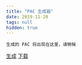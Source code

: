 ```yaml
---
title: "PAC 生成器"
date: 2019-11-20
tags: null
hidden: true
---
```


<div id="result" markdown="1">

```
生成的 PAC 将出现在这里，请稍候
```

<a id="generate" class="btn btn--success" href="#" onclick="buildPac()">生成</a>
<a id="download" class="btn btn--primary disabled" download="pac.txt" href="#">下载</a>
</div>
<style>
#result div.highlight {
  overflow-x: hidden;
  overflow-y: scroll;
  max-height: 10em;
}
</style>

<script type="text/javascript">
function toHex(number) {
  return "0x" + ("00000000", number.toString(16).toUpperCase()).slice(-8);
}

function buildPac() {
  $.get(
    "https://ibugone.com/get/?target=http%3A%2F%2Fwww.ipdeny.com%2Fipblocks%2Fdata%2Faggregated%2Fcn-aggregated.zone",
    function (data) {
      let output = $("#code-template").text();
      output += "var CHINA = [\n";
      const lines = data.split("\n");
      for (let i = 0; i < lines.length; i++) {
        let content = lines[i].split("/");
        let addr = content[0].split(".").map(parseInt);
        let addrNum = 0;
        for (let j = 0; j < addr.length; j++) {
          addrNum += addr[j] << (24 - 8 * j);
        }
        let maskNum = (0xFFFFFFFF << parseInt(32 - content[1])) >>> 0;
        output += "  [" + toHex(addrNum) + ", " + toHex(maskNum);
        if (i > 0) {
          output += ",";
        }
        output += "\n";
      }
      output += "];";
      $("#result pre > code").text(output);
      $("#download").removeClass("disabled");
      $("#download").attr("href", "data:application/octet-stream;charset=utf-8;base64," + btoa(output));
    }
  );
}
</script>

<pre id="code-template" style="display: none;">
// Author: iBug <ibugone.com>

function belongsToSubnet(host, list) {
  var ip = host.split(".");
  ip = 0x1000000 * Number(ip[0]) + 0x10000 * Number(ip[1]) +
    0x100 * Number(ip[2]) + Number(ip[3]);

  if (ip < list[0][0])
    return false;

  // Binary search
  var x = 0, y = list.length, middle;
  while (y - x > 1) {
    middle = Math.floor((x + y) / 2);
    if (list[middle][0] < ip)
      x = middle;
    else
      y = middle;
  }

  // Match
  var masked = ip & list[x][1];
  return (masked >>> 0) == (list[x][0] >>> 0);
}

function isChina(host) {
  return belongsToSubnet(host, CHINA);
}

function isLan(host) {
  return belongsToSubnet(host, LAN);
}

function FindProxyForURL(url, host) {
  var remote = dnsResolve(host);
  if (isChina(remote) || isLan(remote)) {
      return "DIRECT";
  }
  return "__PROXY__";
}

var LAN = [
  [0x0A000000, 0xFF000000],
  [0x7F000000, 0xFFFFFF00],
  [0xA9FE0000, 0xFFFF0000],
  [0xAC100000, 0xFFF00000],
  [0xC0A80000, 0xFFFF0000]
];

</pre>
